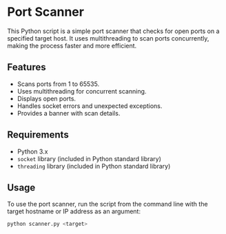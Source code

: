 # Port Scanner

This Python script is a simple port scanner that checks for open ports on a specified target host. It uses multithreading to scan ports concurrently, making the process faster and more efficient.

## Features

- Scans ports from 1 to 65535.
- Uses multithreading for concurrent scanning.
- Displays open ports.
- Handles socket errors and unexpected exceptions.
- Provides a banner with scan details.

## Requirements

- Python 3.x
- `socket` library (included in Python standard library)
- `threading` library (included in Python standard library)

## Usage

To use the port scanner, run the script from the command line with the target hostname or IP address as an argument:

```sh
python scanner.py <target>
